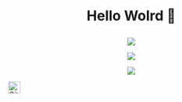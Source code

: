 

<!--
**BLG420/BLG420** is a ✨ _special_ ✨ repository because its `README.md` (this file) appears on your GitHub profile.

Here are some ideas to get you started:

- 🔭 I’m currently working on ...
- 🌱 I’m currently learning ...
- 👯 I’m looking to collaborate on ...
- 🤔 I’m looking for help with ...
- 💬 Ask me about ...
- 📫 How to reach me: ...
- 😄 Pronouns: ...
- ⚡ Fun fact: ...
-->


<h1 align="center">

  Hello Wolrd 👋

</h2>

<p align="center">
  <img src="https://atombot.best/widget/theme-2/921434569197117490.png?275832292"><br>
</p>

<p align="center">
  <img src="https://discord.c99.nl/widget/theme-2/914503739535130674.png"><br>
</p>



<p align="center"> 
  <img src="https://komarev.com/ghpvc/?username=your-github-BLG420&color=red"/>
</p>

 <a href="https://github.com/BLG420">
  <img align="left" alt="Github" width="25px" src="https://cdn.jsdelivr.net/npm/simple-icons@v3/icons/github.svg" />
</a>

</a>
</a>
